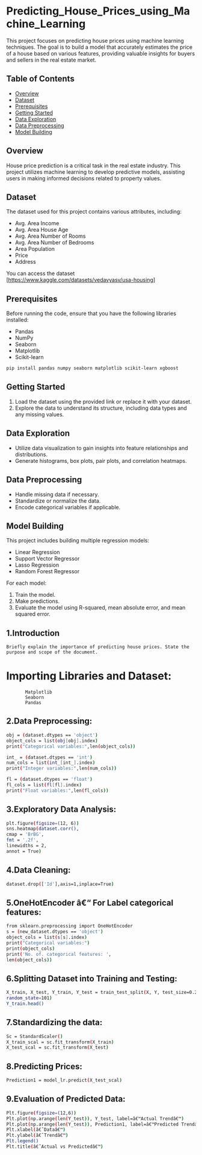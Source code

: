 # Predicting_House_Prices_using_Machine_Learning

This project focuses on predicting house prices using machine learning techniques. The goal is to build a model that accurately estimates the price of a house based on various features, providing valuable insights for buyers and sellers in the real estate market.

## Table of Contents
- [Overview](#overview)
- [Dataset](#dataset)
- [Prerequisites](#prerequisites)
- [Getting Started](#getting-started)
- [Data Exploration](#data-exploration)
- [Data Preprocessing](#data-preprocessing)
- [Model Building](#model-building)

## Overview
House price prediction is a critical task in the real estate industry. This project utilizes machine learning to develop predictive models, assisting users in making informed decisions related to property values.

## Dataset
The dataset used for this project contains various attributes, including:
- Avg. Area Income
- Avg. Area House Age
- Avg. Area Number of Rooms
- Avg. Area Number of Bedrooms
- Area Population
- Price
- Address

You can access the dataset [https://www.kaggle.com/datasets/vedavyasv/usa-housing]

## Prerequisites
Before running the code, ensure that you have the following libraries installed:

- Pandas
- NumPy
- Seaborn
- Matplotlib
- Scikit-learn

```bash
pip install pandas numpy seaborn matplotlib scikit-learn xgboost
```

## Getting Started
1. Load the dataset using the provided link or replace it with your dataset.
2. Explore the data to understand its structure, including data types and any missing values.

## Data Exploration
- Utilize data visualization to gain insights into feature relationships and distributions.
- Generate histograms, box plots, pair plots, and correlation heatmaps.

## Data Preprocessing
- Handle missing data if necessary.
- Standardize or normalize the data.
- Encode categorical variables if applicable.

## Model Building
This project includes building multiple regression models:
- Linear Regression
- Support Vector Regressor
- Lasso Regression
- Random Forest Regressor

For each model:
1. Train the model.
2. Make predictions.
3. Evaluate the model using R-squared, mean absolute error, and mean squared error.

## 1.Introduction
    Briefly explain the importance of predicting house prices. State the purpose and scope of the document.
  # Importing Libraries and Dataset:
           Matplotlib 
           Seaborn
           Pandas
## 2.Data Preprocessing:
```bash
obj = (dataset.dtypes == 'object')
object_cols = list(obj[obj].index)
print("Categorical variables:",len(object_cols))

int_ = (dataset.dtypes == 'int')
num_cols = list(int_[int_].index)
print("Integer variables:",len(num_cols))

fl = (dataset.dtypes == 'float')
fl_cols = list(fl[fl].index)
print("Float variables:",len(fl_cols))
```
## 3.Exploratory Data Analysis:
```bash
plt.figure(figsize=(12, 6))
sns.heatmap(dataset.corr(),
cmap = 'BrBG',
fmt = '.2f',
linewidths = 2,
annot = True)
```
## 4.Data Cleaning:
```bash
dataset.drop(['Id'],axis=1,inplace=True)
```
## 5.OneHotEncoder â€“ For Label categorical features:
```bash
from sklearn.preprocessing import OneHotEncoder
s = (new_dataset.dtypes == 'object')
object_cols = list(s[s].index)
print("Categorical variables:")
print(object_cols)
print('No. of. categorical features: ', 
len(object_cols))
```
## 6.Splitting Dataset into Training and Testing:
 ```bash
 X_train, X_test, Y_train, Y_test = train_test_split(X, Y, test_size=0.2, 
 random_state=101)
 Y_train.head()
```
## 7.Standardizing the data:
```bash
Sc = StandardScaler()
X_train_scal = sc.fit_transform(X_train)
X_test_scal = sc.fit_transform(X_test)
```
## 8.Predicting Prices:
```bash
Prediction1 = model_lr.predict(X_test_scal)
```
## 9.Evaluation of Predicted Data:
```bash
Plt.figure(figsize=(12,6))
Plt.plot(np.arange(len(Y_test)), Y_test, label=â€™Actual Trendâ€™)
Plt.plot(np.arange(len(Y_test)), Prediction1, label=â€™Predicted Trendâ€™)
Plt.xlabel(â€˜Dataâ€™)
Plt.ylabel(â€˜Trendâ€™)
Plt.legend()
Plt.title(â€˜Actual vs Predictedâ€™)
```
